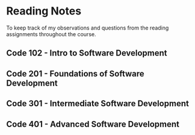 # Reading Notes

To keep track of my observations and questions from the reading assignments throughout the course.

## Code 102 - Intro to Software Development

## Code 201 - Foundations of Software Development

## Code 301 - Intermediate Software Development

## Code 401 - Advanced Software Development
